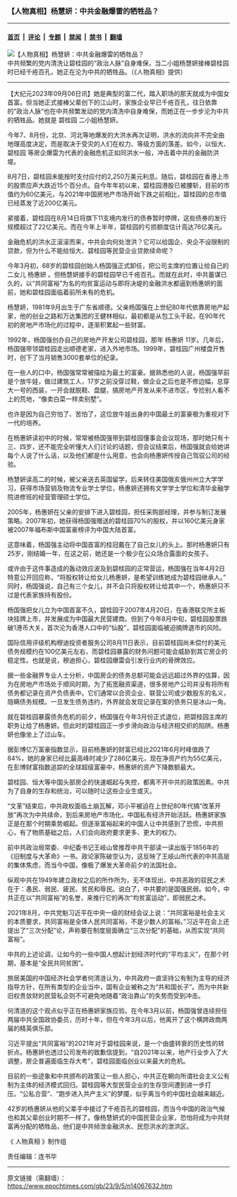 ### 【人物真相】杨慧妍：中共金融爆雷的牺牲品？

---

#### [首页](../../../..?n14067632) &nbsp;|&nbsp; [评论](../../../../../epoch-comment?n14067632) &nbsp;|&nbsp; [专题](../../../../../epoch-special?n14067632) &nbsp;|&nbsp; [禁闻](../../../../../epoch-news?n14067632) &nbsp;|&nbsp; [禁书](../../../../../books?n14067632) &nbsp;|&nbsp; [翻墙](https://github.com/gfw-breaker/nogfw/blob/master/README.md?n14067632)


<div><img alt="【人物真相】杨慧妍：中共金融爆雷的牺牲品？" class="attachment-djy_600_400 size-djy_600_400 wp-post-image" src="https://i.epochtimes.com/assets/uploads/2023/09/id14067642-ac9b9ad9f78a743b60dfe61f-600x400.jpg"/>
<div class="caption">
 中共频繁的党内清洗让碧桂园的“政治人脉”自身难保，当二小姐杨慧妍接棒碧桂园时已经千疮百孔，她正在沦为中共的牺牲品。（《人物真相》提供）
</div></div><hr/><div class="post_content" id="artbody" itemprop="articleBody">
 <!-- article content begin -->
 <p>
  【大纪元2023年09月06日讯】她是典型的富二代，踏入职场的那天就成为中国女首富。但当她正式接棒父辈创下的江山时，家族企业早已千疮百孔，往日依靠的“政治人脉”也在中共频繁发动的党内清洗中自身难保，而她正在一步步沦为中共的牺牲品。她就是
  <ok href="https://www.epochtimes.com/gb/tag/%E7%A2%A7%E6%A1%82%E5%9B%AD.html">
   碧桂园
  </ok>
  二小姐杨慧妍。
 </p>
 <p>
  今年7、8月份，北京、河北等地爆发的大洪水再次证明，洪水的流向并不完全由地理高度决定，而是取决于受灾的人们在权力、等级方面的落差。如今，以恒大、
  <ok href="https://www.epochtimes.com/gb/tag/%E7%A2%A7%E6%A1%82%E5%9B%AD.html">
   碧桂园
  </ok>
  等房企爆雷为代表的金融危机正如同洪水一般，冲击着中共的金融防洪堤。
 </p>
 <p>
  <center>
  </center>
  <p>
   8月7日，碧桂园未能按时支付应付的2,250万美元利息。随后，碧桂园在香港上市的股票应声大跌近15个百分点。自今年年初以来，碧桂园港股已被腰斩，目前的市值约为60亿美元，与2021年中国房地产市场开始下跌之前相比，碧桂园的总市值已经蒸发了近200亿美元。
  </p>
  <p>
   紧接着，碧桂园在8月14日将旗下11支境内发行的债券暂时停牌，这些债券的发行规模超过了22亿美元。而在今年上半年，碧桂园的亏损额度估计高达76亿美元。
  </p>
  <p>
   金融危机的洪水正滚滚而来，中共会向何处泄洪？它可以给国企、央企不设限制的贷款，但为什么不能给恒大、碧桂园等民营企业贷款续命呢？
  </p>
  <p>
   今年3月初，68岁的碧桂园创始人杨国强正式卸任，把公司主席的位置让给自己的二女儿
   <ok href="https://www.epochtimes.com/gb/tag/%E6%9D%A8%E6%83%A0%E5%A6%8D.html">
    杨惠妍
   </ok>
   。但杨慧妍接手的碧桂园早已千疮百孔。而就在此时，中共蓄谋已久的，以“共同富裕”为名的均贫富运动与即将决堤的金融洪水都逼到杨惠妍的面前，她和碧桂园面临着前所未有的危机。
  </p>
  <p>
   杨慧妍，1981年9月出生于广东省顺德。父亲杨国强在上世纪80年代依靠房地产起家，他的创业之路和万达集团的王健林相似，最初都是从包工头干起，在90年代初的房地产市场化的过程中，逐渐积累起一些财富。
  </p>
  <p>
   1992年，杨国强创办自己的房地产开发公司碧桂园，那年
   <ok href="https://www.epochtimes.com/gb/tag/%E6%9D%A8%E6%83%A0%E5%A6%8D.html">
    杨惠妍
   </ok>
   11岁。几年后，杨国强带领碧桂园走出顺德老家，进入外地市场。1999年，碧桂园广州楼盘开售时，创下了当月销售3000套单位的纪录。
  </p>
  <p>
   在一些人的口中，杨国强常常被描绘为最土的富豪。据熟悉他的人说，杨国强早前是个放牛娃，做过建筑工人，17岁之前没穿过鞋，做企业之后也是不修边幅，总穿大一号的西装，一开会就脱鞋、盘腿，搞房地产开发从来不进市区，专捡别人看不上的荒地，“像卖白菜一样卖别墅”。
  </p>
  <p>
   也许是因为自己穷怕了、苦怕了，这位放牛娃出身的中国最土的富豪极为重视对下一代的培养。
  </p>
  <p>
   在杨惠妍读初中的时候，常常被杨国强带到碧桂园懂事会会议现场，那时她只有十三、四岁，还不能完全听懂大人们讨论的话题，但会议结束后，杨国强就会给她讲每个人说了什么话，以及他们都是什么用意，也会向杨惠妍传授自己驾驭公司的经验。
  </p>
  <p>
   杨慧妍读高二的时候，被父亲送去英国留学，后来转往美国俄亥俄州州立大学学习，获得市场营销及物流专业学士学位，杨惠妍还拥有文学学士学位和清华金融学院进修班的经营管理硕士学位。
  </p>
  <p>
   2005年，杨惠妍在父亲的安排下进入碧桂园，担任采购部经理，并参与制订发展策略。2007年初，她获得杨国强赠送的碧桂园70%的股权，并以160亿美元身家被2007年福布斯中国富豪榜评为中国大陆首富。
  </p>
  <p>
   这意味着，杨国强主动将中国首富的桂冠戴在了自己女儿的头上。那时杨惠妍只有25岁，刚结婚一年，在这之前，她还是一个极少在公众场合露面的女孩子。
  </p>
  <p>
   或许由于这件事造成的轰动效应波及到碧桂园的正常营运，杨国强在当年4月2日特意公开回应称，“将股权转让给女儿杨惠妍，是希望训练她成为碧桂园继承人。” 同时，杨国强说，自己有三个女儿，并不会只将股权转让给其中一个，杨惠妍只不过是代表家族持有股份。
  </p>
  <p>
   杨国强把女儿立为中国首富不久，碧桂园于2007年4月20日，在香港联交所主板块挂牌上市，并发展成为中国最大民营建商。但到了今年8月中旬，碧桂园股票跌破1港币大关，首次沦为香港人口中的“仙股”，碧桂园面临被迫摘牌退市的风险。
  </p>
  <p>
   国际信用评级机构穆迪投资者服务公司8月11日表示，目前碧桂园尚未偿付的美元债务规模约在100亿美元左右，而碧桂园暴露的财务问题可能会威胁到其它房企的稳定性。也就是说，穆迪担心，碧桂园爆雷会引发行业内的骨牌效应。
  </p>
  <p>
   据一些金融界专业人士分析，中国房企的债务总额可能会远远超过外界的估算，因为在房地产市场处于顺风时期，为了拓宽融资渠道，很多房地产公司并没有将所有债务都记录在资产负债表中。它们通常以合资企业、联营公司或少数股东的名义，隐瞒债务规模。一旦发生债务违约，外界就会发现记录在案的债务只是冰山一角。
  </p>
  <p>
   就在碧桂园暴露债务危机的前夕，杨国强在今年3月份正式退位，把碧桂园主席的职务让给了杨惠妍。但此时的碧桂园正一步步滑向政治与经济相交织的陷阱。杨惠妍也像坐上了过山车。
  </p>
  <p>
   据彭博亿万富豪指数显示，目前杨惠妍的财富已经比2021年6月时峰值跌了84%，她的身家已经比最高峰时减少了286亿美元，现在净资产约为55亿美元，在彭博财富指数追踪的全球超级富豪中，杨惠妍的资产下降数额最大。
  </p>
  <p>
   碧桂园、恒大等中国头部房企的快速崛起与失控，都离不开中共的政策因素。中共为了自身的生存和统治，可以随时让这些企业生或灭。
  </p>
  <p>
   <center>
   </center>
   <p>
    “文革”结束后，中共政权面临土崩瓦解，邓小平被迫在上世纪80年代搞“改革开放”再次为中共续命，到后来房地产市场化，中国私有经济开始活跃。杨惠妍家族正是在那个时期乘势崛起。但逐渐富裕起来的中国人让中共感到了恐慌，中共担心，有了物质基础之后，人们会向政府要求更多、更大的权力。
   </p>
   <p>
    前中共政治局常委、中纪委书记王岐山曾推荐中共干部读一读出版于1856年的《旧制度与大革命》一书。政论家陈破空认为，这反映了王岐山所代表的中共高层的集体焦虑，而当今中国，像极了爆发大革命前夕的法国社会。
   </p>
   <p>
    纵观中共在1949年建立政权之后的所作所为，无不体现出，中共恶政的驭民之术在于：愚民、弱民、疲民、贫民和辱民。说白了，中共要的是国强民弱。如今，中共正在以“共同富裕”的名誉，来推行它的再次“均贫富运动”，即弱民之术。
   </p>
   <p>
    2021年8月，中共党魁习近平在中央一级的财经会议上说：“共同富裕是社会主义的本质要求，共同富裕是全体人民共同富裕，不是少数人的富裕。”习近平在会上还提出了“三次分配”论，声称要在制度层面确立“三次分配”的基础，从而实现“共同富裕”。
   </p>
   <p>
    中共的上述论调，让如今的一些中国人想起计划经济时代的“平均主义”，在那个时期，基本是“全民共同贫困”。
   </p>
   <p>
    旅居美国的中国经济社会学者何清涟认为，中共政府一直坚持公有制为主导的经济指导方针，在所有类型的企业当中，国有企业被称之为“共和国长子”。而为中共新旧权贵敛财的民营私企则不可避免地随着“政治靠山”的失势而受到冲击。
   </p>
   <p>
    何清涟的这个观点似乎正在杨惠妍家族应验。在今年3月以前，杨国强曾连续担任两届中共全国政协委员，历时十年，但在今年3月以后，他离开了这个横跨政商两届的精英俱乐部。
   </p>
   <p>
    习近平提出“共同富裕”的2021年对于碧桂园来说，是一个由盛转衰的历史性的转折点。杨惠妍也透过公司发布的致歉信提到，“自2021年以来，地产行业步入了大调整，房企普遍面临生存大考”，碧桂园面临创业以来最大的危机。
   </p>
   <p>
    目前的一些迹象和中共颁布的政策让一些人担心，中共正在朝向所谓社会主义公有制为主体的经济模式回归。碧桂园等大型民营企业的生存空间遭到进一步打压。“公私合营”、“跑步进入共产主义”的梦魇，似乎离当今的中国社会越来越近。
   </p>
   <p>
    42岁的杨惠妍从他的父辈手中接过了千疮百孔的碧桂园，而当今中国的政治气候也和其父辈创业时期不一样了。像杨慧妍式的中国民营企业家，恐怕将成为中共财富再分配的牺牲品，他们是中共倾泄金融洪水、民怨洪水的泄洪区。
   </p>
   <p>
    《
    <ok href="https://www.epochtimes.com/gb/tag/%E9%82%84%E5%8E%9F%E7%9C%9F%E7%9B%B8.html">
     人物真相
    </ok>
    》制作组
   </p>
   <p>
    责任编辑：连书华
   </p>
   <!-- article content end -->
   <div id="below_article_ad">
   </div>
  </p>
 </p>
</div>


---

原文链接（需翻墙）：https://www.epochtimes.com/gb/23/9/5/n14067632.htm